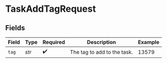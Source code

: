 # TaskAddTagRequest


## Fields

| Field                       | Type                        | Required                    | Description                 | Example                     |
| --------------------------- | --------------------------- | --------------------------- | --------------------------- | --------------------------- |
| `tag`                       | *str*                       | :heavy_check_mark:          | The tag to add to the task. | 13579                       |